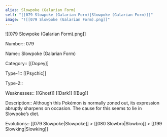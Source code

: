 ```yaml
---
alias: Slowpoke (Galarian Form)
self: "[[079 Slowpoke (Galarian Form)|Slowpoke (Galarian Form)]]"
image: "![[079 Slowpoke (Galarian Form).png]]"
---
```


![[079 Slowpoke (Galarian Form).png]]


Number:: 079

Name:: Slowpoke (Galarian Form)

Category:: [[Dopey]]

Type-1:: [[Psychic]]

Type-2:: 

Weaknesses:: [[Ghost]] [[Dark]] [[Bug]]

Description:: Although this Pokémon is normally zoned out, its expression abruptly sharpens on occasion. The cause for this seems to lie in Slowpoke’s diet.

Evolutions:: [[079 Slowpoke|Slowpoke]] > [[080 Slowbro|Slowbro]] > [[199 Slowking|Slowking]]